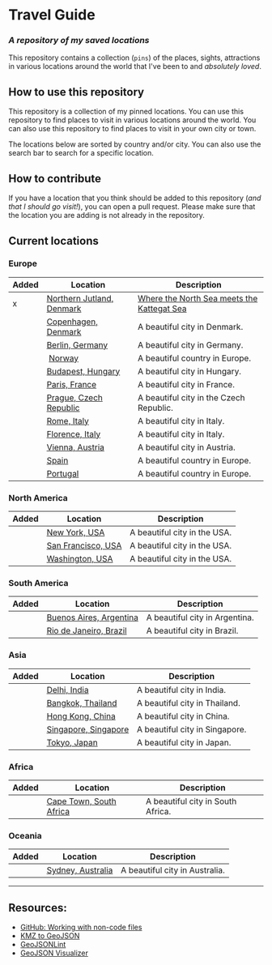 # Travel Guide
### *A repository of my saved locations*

This repository contains a collection (`pins`) of the places, sights, attractions in various locations around the world that I've been to and *absolutely loved*.

## How to use this repository

This repository is a collection of my pinned locations. You can use this repository to find places to visit in various locations around the world. You can also use this repository to find places to visit in your own city or town.

The locations below are sorted by country and/or city. You can also use the search bar to search for a specific location.

## How to contribute

If you have a location that you think should be added to this repository (*and that I should go visit!*), you can open a pull request. Please make sure that the location you are adding is not already in the repository.

## Current locations
### Europe

|Added | Location | Description |
| --- | --- | --- |
|x| [Northern Jutland, Denmark](https://github.com/sebastianromano/Travel-Guide/blob/main/Denmark.geojson) | [Where the North Sea meets the Kattegat Sea](https://en.wikipedia.org/wiki/Skagerrak) |
|| [Copenhagen, Denmark](link) | A beautiful city in Denmark. |
|| [Berlin, Germany](link) | A beautiful city in Germany. |
|| [Norway](link) | A beautiful country in Europe. |
|| [Budapest, Hungary](link) | A beautiful city in Hungary. |
|| [Paris, France](link) | A beautiful city in France. |
|| [Prague, Czech Republic](link) | A beautiful city in the Czech Republic. |
|| [Rome, Italy](link) | A beautiful city in Italy. |
|| [Florence, Italy](link) | A beautiful city in Italy. |
|| [Vienna, Austria](link) | A beautiful city in Austria. |
|| [Spain](link) | A beautiful country in Europe. |
|| [Portugal](link) | A beautiful country in Europe. |

### North America

|Added | Location | Description |
| --- | --- | --- |
|| [New York, USA](link) | A beautiful city in the USA. |
|| [San Francisco, USA](link) | A beautiful city in the USA. |
|| [Washington, USA](link) | A beautiful city in the USA. |

### South America

|Added | Location | Description |
| --- | --- | --- |
|| [Buenos Aires, Argentina](link) | A beautiful city in Argentina. |
|| [Rio de Janeiro, Brazil](link) | A beautiful city in Brazil. |

### Asia

|Added | Location | Description |
| --- | --- | --- |
|| [Delhi, India](link) | A beautiful city in India. |
|| [Bangkok, Thailand](link) | A beautiful city in Thailand. |
|| [Hong Kong, China](link) | A beautiful city in China. |
|| [Singapore, Singapore](link) | A beautiful city in Singapore. |
|| [Tokyo, Japan](link) | A beautiful city in Japan. |

### Africa

|Added | Location | Description |
| --- | --- | --- |
|| [Cape Town, South Africa](link) | A beautiful city in South Africa. |

### Oceania

|Added | Location | Description |
| --- | --- | --- |
|| [Sydney, Australia](link) | A beautiful city in Australia. |

---
## Resources:
- [GitHub: Working with non-code files](https://docs.github.com/en/repositories/working-with-files/using-files/working-with-non-code-files#mapping-geojson-files-on-github)
- [KMZ to GeoJSON](https://products.aspose.app/gis/conversion/kmz-to-geojson)
- [GeoJSONLint](https://geojsonlint.com/)
- [GeoJSON Visualizer](https://geojson.io/)
